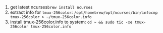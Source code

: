 1. get latest ncurses`brew install ncurses`
2. extract info for `tmux-256color`: `/opt/homebrew/opt/ncurses/bin/infocmp tmux-256color > ~/tmux-256color.info`
3. install tmux-256color.info to system: `cd ~ && sudo tic -xe tmux-256color tmux-256color.info`
